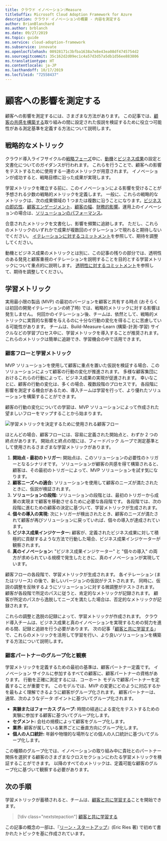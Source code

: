 ```yaml
---
title: クラウド イノベーション:Measure
titleSuffix: Microsoft Cloud Adoption Framework for Azure
description: クラウド イノベーションの概要 - 内容を測定する
author: BrianBlanchard
ms.author: brblanch
ms.date: 09/27/2019
ms.topic: guide
ms.service: cloud-adoption-framework
ms.subservice: innovate
ms.openlocfilehash: 00928171c3bfba1638a7e8e43ea08df4745754d2
ms.sourcegitcommit: 35c162d2d09ec1c4a57d3d57a5db1d56ee883806
ms.translationtype: HT
ms.contentlocale: ja-JP
ms.lasthandoff: 10/17/2019
ms.locfileid: "72558437"
---
```

# <a name="measure-for-customer-impact"></a>顧客への影響を測定する

顧客への影響を測定するには、さまざまな方法があります。 この記事では、[顧客の共感を構築する](./build.md)取り組みの間に設定された仮説を検証するために役立つ可能性がある測定基準を定義する方法について説明します。

## <a name="strategic-metrics"></a>戦略的なメトリック

クラウド導入ライフサイクルの[戦略フェーズ](../../strategy/index.md)中に、[動機](../../strategy/motivations.md)と[ビジネス成果](../../strategy/business-outcomes/index.md)の設定と文書化についてのガイダンスが行われます。 これらを行うことで、顧客への影響をテストするために使用する一連のメトリックが用意されます。 イノベーションが成功すると、戦略目標に沿った成果が実現します。

学習メトリックを確立する前に、このイノベーションによる影響を受けることが予想される少数の戦略的メトリックを定義します。 一般に、これらの戦略的なメトリックは、次の成果領域の 1 つまたは複数に沿うことになります。[ビジネスの即応性](../../strategy/business-outcomes/agility-outcomes.md)、[顧客エンゲージメント](../../strategy/business-outcomes/engagement-outcomes.md)、[顧客の幅](../../strategy/business-outcomes/reach-outcomes.md)、[財務的影響](../../strategy/business-outcomes/fiscal-outcomes.md)。運用上のイノベーションの場合は、[ソリューションのパフォーマンス](../../strategy/business-outcomes/fiscal-outcomes.md)。

合意されたメトリックを文書化し、影響を頻繁に追跡します。 ただし、これらのメトリックのいずれかで成果が複数回のイテレーションで現れると期待しないでください。 [イテレーションに対するコミットメント](./index.md#commitment-to-iteration)を参照して、期待を調整してください。

動機とビジネス成果のメトリックとは別に、この記事の残りの部分では、透明性のある発見と顧客重視のイテレーションを説明することを目的とする学習メトリックについて重点的に説明します。 [透明性に対するコミットメント](./index.md#commitment-to-transparency)を参照して、期待を調整してください。

## <a name="learning-metrics"></a>学習メトリック

実用最小限の製品 (MVP) の最初のバージョンを顧客と共有する時点 (おそらくは初回の開発イテレーションの終了時) では、戦略的メトリックに対する影響は発生しません。 何回かのイテレーション後、チームは、依然として、戦略的メトリックに実質的な影響を与えるのに十分な行動の変化を得ることに苦慮している可能性があります。 チームは、Build-Measure-Learn (構築-計測-学習) サイクルなどの学習プロセス中に、学習メトリックを導入することが推奨されます。 これらのメトリックは簡単に追跡でき、学習機会の中で活用できます。

### <a name="customer-flow-and-learning-metrics"></a>顧客フローと学習メトリック

MVP ソリューションを使用して顧客に重点を置いた仮説を検証する場合、このソリューションによって顧客の行動の変化が推進されます。 多様な顧客集団におけるこれらの行動によって、ビジネス成果の実現が促進されます。 幸いなことに、顧客の行動の変化は、多くの場合、複数段階のプロセスです。 各段階に影響を測定する機会があるため、導入チームは学習を行って、より優れたソリューションを構築することができます。

顧客の行動の変化についての学習は、MVP ソリューションによって作成された望ましいフローをマップすることから始まります。

![学習メトリックを決定するために使用される顧客フロー](../../_images/innovate/customer-flow-learning-metrics.png)

ほとんどの場合、顧客フローには、容易に定義された開始点と、わずか 2 つの終点があります。 開始点と終点の間には、フィードバック ループで測定基準として使用されるさまざまな学習メトリックがあります。

1. **開始点 - 最初のトリガー:** 開始点は、このソリューションの必要性のトリガーとなるシナリオです。 ソリューションが顧客の共感を得て構築されると、顧客は、その最初のトリガーによって、MVP ソリューションを試す気になります。
2. **顧客ニーズへの適合:** ソリューションを使用して顧客のニーズが満たされたときに、仮説が検証されます。
3. **ソリューションの段階:** ソリューションの段階とは、最初のトリガーから成果の実現まで顧客を移動させるために必要な各段階です。 各段階では、次の段階に進むための顧客の決定に基づいて、学習メトリックが生成されます。
4. **個々の導入の実現:** 次にトリガーが検出されたとき、顧客のニーズが満たされて顧客が再びソリューションに戻っていれば、個々の導入が達成されています。
5. **ビジネス成果インジケーター:** 顧客が、定義されたビジネス成果に対して積極的に貢献するような方法で行動した場合、ビジネス成果インジケーターが観察されます。
6. **真のイノベーション:** "ビジネス成果インジケーター" と "個々の導入" の両方が求められている規模で発生したときに、真のイノベーションが実現しています。

顧客フローの各段階で、学習メトリックが生成されます。 各イテレーション (またはリリース) の後で、新しいバージョンの仮説がテストされます。 同時に、仮説の調整を反映するようにソリューションに対する微調整がテストされます。 顧客が各段階で所定のパスに従うと、肯定的なメトリックが記録されます。 顧客が所定のパスから逸脱してニーズを満たした場合は、否定的なメトリックが記録されます。

これらの調整と逸脱の記録によって、学習メトリックが作成されます。 クラウド導入チームは、ビジネス成果と真のイノベーションを実現するための努力を進める間、記録と追跡を行う必要があります。 次の記事「[顧客と共に学習する](./learn.md)」で、これらのメトリックを活用して学習を行い、より良いソリューションを構築する方法について説明します。

### <a name="grouping-and-observing-customer-partners"></a>顧客パートナーのグループ化と観察

学習メトリックを定義するための最初の基準は、顧客パートナー定義です。 イノベーション サイクルに参加するすべての顧客に、顧客パートナーの資格があります。 行動を正確に測定するには、コーホート モデルで顧客パートナーを定義することが重要です。 このモデルでは、MVP の変更にどのように対応するかを最もよく理解できるように顧客がグループ化されます。 顧客パートナーは、通常、次のようなデータ ポイントに基づいてグループ化されます。

- **実験またはフォーカス グループ:** 時間の経過による変化をテストするための実験に参加する顧客に基づいてグループ化します。
- **セグメント:** 会社の規模によって顧客をグループ化します。
- **業界:** 顧客が属している業界ごとに垂直方向にグループ化します。
- **個人の人口統計:** 年齢や物理的な場所などの個人の人口統計に基づいてグループ化します。

この種類のグループ化では、イノベーションの取り組み中に貴社とのパートナー関係を選択する顧客のさまざまなクロスセクションにわたる学習メトリックを検証することができます。 以降のすべてのメトリックは、定義可能な顧客のグループ化に基づいて観察する必要があります。

## <a name="next-steps"></a>次の手順

学習メトリックが蓄積されると、チームは、[顧客と共に学習する](./learn.md)ことを開始できます。

> [!div class="nextstepaction"]
> [顧客と共に学習する](./learn.md)

この記事の概念の一部は、『[リーン・スタートアップ](http://theleanstartup.com/book)』(Eric Ries 著) で初めて書かれたトピックを基に作成されています。
